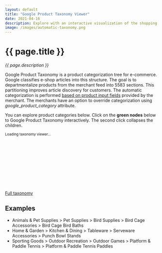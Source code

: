 ```yaml
---
layout: default
title: "Google Product Taxonomy Viewer"
date: 2021-04-16
description: Explore with an interactive visualization of the shopping categorization tree structure.
image: /images/automatic-taxonomy.png
---
```


# {{ page.title }}

<i>{{ page.description }}</i>


Google Product Taxonomy is a product categorization tree for e-commerce. Google classifies e-shop articles into this structure.
The goal is to departmentalize products from the merchant feed into 5583 sections.
This partitioning improves article discovery for customers.
The automatic categorization is performed [based on product input fields](https://support.google.com/merchants/answer/6324436?hl=en) provided by the merchant.
The merchants have an option to override categorization using _google_product_category_ attribute.

You can explore product categories below.
Click on the __green nodes__ below to Google Product Taxonomy interactively. The second click collapses the children.

<script src="/js/d3.v6.min.js" type="text/javascript"></script>
<script src="/js/google-shopping-taxonomy.js" type="text/javascript"></script>

<small id="d3noScript">
    Loading taxonomy viewer...
</small>

<svg id="d3view" style="width: 90%; height: auto; overflow: auto !important;"></svg>


[Full taxonomy](http://google.com/basepages/producttype/taxonomy.en-US.txt)

## Examples
- Animals & Pet Supplies > Pet Supplies > Bird Supplies > Bird Cage Accessories > Bird Cage Bird Baths
- Home & Garden > Kitchen & Dining > Tableware > Serveware Accessories > Punch Bowl Stands
- Sporting Goods > Outdoor Recreation > Outdoor Games > Platform & Paddle Tennis > Platform & Paddle Tennis Paddles
